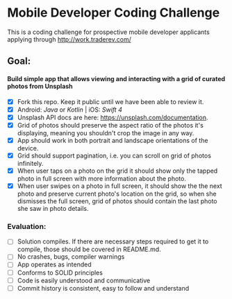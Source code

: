 # Mobile Developer Coding Challenge

This is a coding challenge for prospective mobile developer applicants applying through http://work.traderev.com/

## Goal:

#### Build simple app that allows viewing and interacting with a grid of curated photos from Unsplash

- [x] Fork this repo. Keep it public until we have been able to review it.
- [x] Android: _Java_ or _Kotlin_ | iOS: _Swift 4_
- [x] Unsplash API docs are here: https://unsplash.com/documentation.
- [x] Grid of photos should preserve the aspect ratio of the photos it's displaying, meaning you shouldn't crop the image in any way.
- [x] App should work in both portrait and landscape orientations of the device.
- [x] Grid should support pagination, i.e. you can scroll on grid of photos infinitely.
- [x] When user taps on a photo on the grid it should show only the tapped photo in full screen with more information about the photo.
- [x] When user swipes on a photo in full screen, it should show the the next photo and preserve current photo's location on the grid, so when she dismisses the full screen, grid of photos should contain the last photo she saw in photo details.

### Evaluation:
- [ ] Solution compiles. If there are necessary steps required to get it to compile, those should be covered in README.md.
- [ ] No crashes, bugs, compiler warnings
- [ ] App operates as intended
- [ ] Conforms to SOLID principles
- [ ] Code is easily understood and communicative
- [ ] Commit history is consistent, easy to follow and understand
